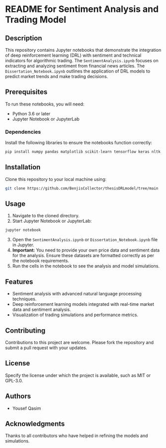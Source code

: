 
# README for Sentiment Analysis and Trading Model

## Description
This repository contains Jupyter notebooks that demonstrate the integration of deep reinforcement learning (DRL) with sentiment and technical indicators for algorithmic trading. The `SentimentAnalysis.ipynb` focuses on extracting and analyzing sentiment from financial news articles. The `Dissertation_Notebook.ipynb` outlines the application of DRL models to predict market trends and make trading decisions.

## Prerequisites
To run these notebooks, you will need:
- Python 3.6 or later
- Jupyter Notebook or JupyterLab

### Dependencies
Install the following libraries to ensure the notebooks function correctly:
```bash
pip install numpy pandas matplotlib scikit-learn tensorflow keras nltk
```

## Installation
Clone this repository to your local machine using:
```bash
git clone https://github.com/BenjisCollector/thesisDRLmodel/tree/main
```

## Usage
1. Navigate to the cloned directory.
2. Start Jupyter Notebook or JupyterLab:
```bash
jupyter notebook
```
3. Open the `SentimentAnalysis.ipynb` or `Dissertation_Notebook.ipynb` file in Jupyter.
4. **Important:** You need to provide your own price data and sentiment data for the analysis. Ensure these datasets are formatted correctly as per the notebook requirements.
5. Run the cells in the notebook to see the analysis and model simulations.

## Features
- Sentiment analysis with advanced natural language processing techniques.
- Deep reinforcement learning models integrated with real-time market data and sentiment analysis.
- Visualization of trading simulations and performance metrics.

## Contributing
Contributions to this project are welcome. Please fork the repository and submit a pull request with your updates.

## License
Specify the license under which the project is available, such as MIT or GPL-3.0.

## Authors
- Yousef Qasim

## Acknowledgments
Thanks to all contributors who have helped in refining the models and simulations.
